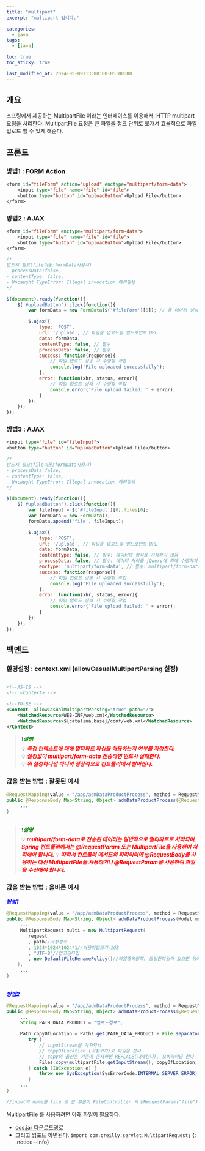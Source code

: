 ```yaml
---
title: "multipart"
excerpt: "multipart 입니다."

categories:
  - java
tags:
  - [java]

toc: true
toc_sticky: true

last_modified_at: 2024-05-09T13:00:00-05:00:00
---
```



## 개요 
스프링에서 제공하는 MultipartFile 이라는 인터페이스를 이용해서, HTTP multipart 요청을 처리한다. MultipartFile 요청은 큰 파일을 청크 단위로 쪼개서 효율적으로 파일 업로드 할 수 있게 해준다.



## 프론트
### 방법1 : FORM Action
```jsp
<form id="fileForm" action="upload" enctype="multipart/form-data">
    <input type="file" name="file" id="file">
    <button type="button" id="uploadButton">Upload File</button>
</form>

```

### 방법2 : AJAX
```jsp
<form id="fileForm" enctype="multipart/form-data">
    <input type="file" name="file" id="file">
    <button type="button" id="uploadButton">Upload File</button>
</form>

```

```js
/* 
반드시 필요(file이동:formData사용시)
- processData:false,
- contentType: false,
- Uncaught TypeError: Illegal invocation 에러발생
*/

$(document).ready(function(){
    $('#uploadButton').click(function(){
        var formData = new FormData($('#fileForm')[0]); // 폼 데이터 생성

        $.ajax({
            type: 'POST',
            url: '/upload', // 파일을 업로드할 엔드포인트 URL
            data: formData,
            contentType: false, // 필수
            processData: false, // 필수
            success: function(response){
                // 파일 업로드 성공 시 수행할 작업
                console.log('File uploaded successfully');
            },
            error: function(xhr, status, error){
                // 파일 업로드 실패 시 수행할 작업
                console.error('File upload failed: ' + error);
            }
        });
    });
});

```

### 방법3 : AJAX
```jsp
<input type="file" id="fileInput">
<button type="button" id="uploadButton">Upload File</button>

```

```js
/* 
반드시 필요(file이동:formData사용시)
- processData:false,
- contentType: false,
- Uncaught TypeError: Illegal invocation 에러발생
*/

$(document).ready(function(){
    $('#uploadButton').click(function(){
        var fileInput = $('#fileInput')[0].files[0];
        var formData = new FormData();
        formData.append('file', fileInput);

        $.ajax({
            type: 'POST',
            url: '/upload', // 파일을 업로드할 엔드포인트 URL
            data: formData,
            contentType: false, // 필수: 데이터의 형식을 지정하지 않음
            processData: false, // 필수: 데이터 처리를 jQuery에 의해 수행하지 않음
            enctype: 'multipart/form-data', // 필수: multipart/form-data 형식 지정
            success: function(response){
                // 파일 업로드 성공 시 수행할 작업
                console.log('File uploaded successfully');
            },
            error: function(xhr, status, error){
                // 파일 업로드 실패 시 수행할 작업
                console.error('File upload failed: ' + error);
            }
        });
    });
});

```



## 백엔드
### 환경설정 : context.xml (allowCasualMultipartParsing 설정)
```xml

<!--AS-IS -->
<!-- <Context> -->

<!--TO-BE -->
<Context  allowCasualMultipartParsing="true" path="/">
    <WatchedResource>WEB-INF/web.xml</WatchedResource>
    <WatchedResource>${catalina.base}/conf/web.xml</WatchedResource>
</Context>

```

> ❗<span style='color:green'>***설명***</span>  
> 💡 ***<span style='color:red'>특정 컨텍스트에 대해 멀티파트 파싱을 허용하는지 여부를 지정한다.</span>***  
> 💡 ***<span style='color:red'>설정없이 multipart/form-data 전송하면 반드시 실패한다. </span>***  
> 💡 ***<span style='color:red'>위 설정하나만 하니까 정상적으로 컨트롤러에서 받아진다.</span>***  




### 값을 받는 방법 : 잘못된 예시

```java
@RequestMapping(value = "/app/admDataProductProcess", method = RequestMethod.POST)
public @ResponseBody Map<String, Object> admDataProductProcess(@RequestBody Map<String, Object> params, HttpServletRequest request) {
     ...
}
     
```

> ❗<span style='color:green'>***설명***</span>  
> 💡 ***<span style='color:red'>multipart/form-data로 전송된 데이터는 일반적으로 멀티파트로 처리되며, Spring 컨트롤러에서는 @RequestParam 또는 MultipartFile을 사용하여 처리해야 합니다.</span>***
> 💡 ***<span style='color:red'>따라서 컨트롤러 메서드의 파라미터에 @RequestBody를 사용하는 대신 MultipartFile을 사용하거나 @RequestParam을 사용하여 파일을 수신해야 합니다.</span>***


### 값을 받는 방법 : 올바른 예시

<span style='color:blue'>***방법1***</span>
 
```java
@RequestMapping(value = "/app/admDataProductProcess", method = RequestMethod.POST)
public @ResponseBody Map<String, Object> admDataProductProcess(Model model, HttpServletRequest request) {
     ...
     MultipartRequest multi = new MultipartRequest(
		request
		, path//저장경로
		, 1024*1024*1024*1//허용파일크기:1GB
		, "UTF-8"//인코딩타입
		, new DefaultFileRenamePolicy()//파일중복정책: 동일한파일이 있으면 뒤에 숫자를 추가
	);
     ...
}
     
```

<span style='color:blue'>***방법2***</span>

```java
@RequestMapping(value = "/app/admDataProductProcess", method = RequestMethod.POST)
public @ResponseBody Map<String, Object> admDataProductProcess(@RequestParam("uploadfile") MultipartFile file, HttpServletRequest request) {
     ...
     String PATH_DATA_PRODUCT = "업로드경로";

     Path copyOfLocation = Paths.get(PATH_DATA_PRODUCT + File.separator + StringUtils.cleanPath(multipartFile.getOriginalFilename()));
        try {
            // inputStream을 가져와서
            // copyOfLocation (저장위치)로 파일을 쓴다.
            // copy의 옵션은 기존에 존재하면 REPLACE(대체한다), 오버라이딩 한다
            Files.copy(multipartFile.getInputStream(), copyOfLocation, StandardCopyOption.REPLACE_EXISTING);
        } catch (IOException e) {
            throw new SysException(SysErrorCode.INTERNAL_SERVER_ERROR);
        }
     ...
}

//input의 name를 file 로 한 부분이 FileController 의 @ReuqestParam("file") 이 부분과 일치해야 한다

```






MultipartFile 를 사용하려면 아래 파일이 필요하다.  
- [cos.jar 다운로드경로](http://www.servlets.com/cos)
- 그리고 임포트 하면된다. `import com.oreilly.servlet.MultipartRequest;`
{: .notice--info}

